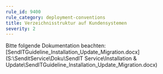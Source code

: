 ```yaml
---
rule_id: 9400
rule_category: deployment-conventions
title: Verzeichnisstruktur auf Kundensystemen
severity: 2
---
```

Bitte folgende Dokumentation beachten:
[SendITGuideline_Installation_Update_Migration.docx](S:\SenditService\Doku\SendIT Service\Installation & Update\SendITGuideline_Installation_Update_Migration.docx)
